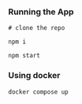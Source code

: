 ### Running the App

```
# clone the repo

npm i

npm start
```

### Using docker
`docker compose up`
